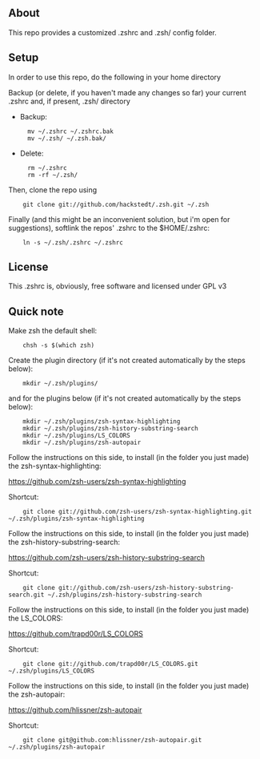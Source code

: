 ## About

This repo provides a customized .zshrc and .zsh/ config folder.

## Setup

In order to use this repo, do the following in your home directory

Backup (or delete, if you haven't made any changes so far) your current .zshrc and, if present, .zsh/ directory

* Backup:

        mv ~/.zshrc ~/.zshrc.bak
        mv ~/.zsh/ ~/.zsh.bak/

* Delete:

        rm ~/.zshrc
        rm -rf ~/.zsh/


Then, clone the repo using

        git clone git://github.com/hackstedt/.zsh.git ~/.zsh

Finally (and this might be an inconvenient solution, but i'm open for suggestions), softlink the repos' .zshrc to the $HOME/.zshrc:

        ln -s ~/.zsh/.zshrc ~/.zshrc

## License

This .zshrc is, obviously, free software and licensed under GPL v3

## Quick note

Make zsh the default shell:

        chsh -s $(which zsh)

Create the plugin directory (if it's not created automatically by the steps below):

        mkdir ~/.zsh/plugins/

and for the plugins below (if it's not created automatically by the steps below):

        mkdir ~/.zsh/plugins/zsh-syntax-highlighting
        mkdir ~/.zsh/plugins/zsh-history-substring-search
        mkdir ~/.zsh/plugins/LS_COLORS
        mkdir ~/.zsh/plugins/zsh-autopair

Follow the instructions on this side, to install (in the folder you just made) the zsh-syntax-highlighting:

https://github.com/zsh-users/zsh-syntax-highlighting

Shortcut:

        git clone git://github.com/zsh-users/zsh-syntax-highlighting.git ~/.zsh/plugins/zsh-syntax-highlighting

Follow the instructions on this side, to install (in the folder you just made) the zsh-history-substring-search:

https://github.com/zsh-users/zsh-history-substring-search

Shortcut:

        git clone git://github.com/zsh-users/zsh-history-substring-search.git ~/.zsh/plugins/zsh-history-substring-search

Follow the instructions on this side, to install (in the folder you just made) the LS_COLORS:

https://github.com/trapd00r/LS_COLORS

Shortcut:

        git clone git://github.com/trapd00r/LS_COLORS.git ~/.zsh/plugins/LS_COLORS

Follow the instructions on this side, to install (in the folder you just made) the zsh-autopair:

https://github.com/hlissner/zsh-autopair

Shortcut:

        git clone git@github.com:hlissner/zsh-autopair.git ~/.zsh/plugins/zsh-autopair
